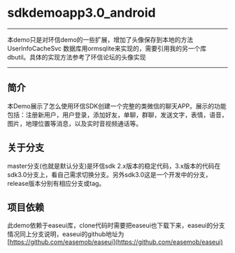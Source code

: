 # sdkdemoapp3.0_android
--------
本demo只是对环信demo的一些扩展，增加了头像保存到本地的方法
UserInfoCacheSvc 数据库用ormsqlite来实现的，需要引用我的另一个库dbutil。具体的实现方法参考了环信论坛的头像实现


--------
## 简介
本Demo展示了怎么使用环信SDK创建一个完整的类微信的聊天APP。展示的功能包括：注册新用户，用户登录，添加好友，单聊，群聊，发送文字，表情，语音，图片，地理位置等消息，以及实时音视频通话等。
## 关于分支
master分支(也就是默认分支)是环信sdk 2.x版本的稳定代码，3.x版本的代码在sdk3.0分支上，看自己需求切换分支。另外sdk3.0这是一个开发中的分支，release版本分别有相应分支或tag。
## 项目依赖
此demo依赖于easeui库，clone代码时需要把easeui也下载下来，easeui的分支情况同上分支说明，easeui的github地址为[https://github.com/easemob/easeui](https://github.com/easemob/easeui)
